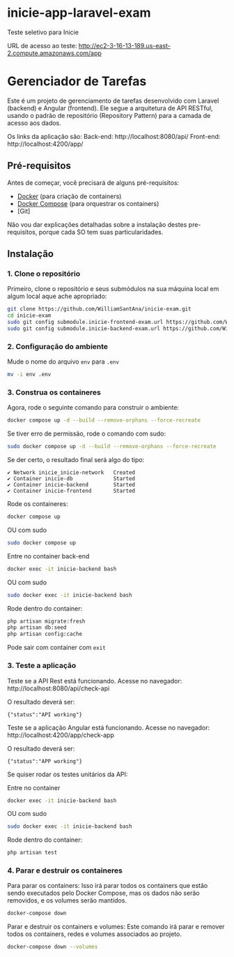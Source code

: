 # inicie-app-laravel-exam
Teste seletivo para Inicie

URL de acesso ao teste: http://ec2-3-16-13-189.us-east-2.compute.amazonaws.com/app

# Gerenciador de Tarefas

Este é um projeto de gerenciamento de tarefas desenvolvido com Laravel (backend) e Angular (frontend). 
Ele segue a arquitetura de API RESTful, usando o padrão de repositório (Repository Pattern) para a camada de acesso aos dados.


Os links da aplicação são:
Back-end: http://localhost:8080/api/
Front-end: http://localhost:4200/app/


## Pré-requisitos

Antes de começar, você precisará de alguns pré-requisitos:

- [Docker](https://www.docker.com/products/docker-desktop) (para criação de containers)
- [Docker Compose](https://docs.docker.com/compose/install/) (para orquestrar os containers)
- [Git]

Não vou dar explicações detalhadas sobre a instalação destes pre-requisitos, porque cada SO tem suas particularidades.

## Instalação

### 1. Clone o repositório

Primeiro, clone o repositório  e seus submódulos na sua máquina local em algum local aque ache apropriado:

```bash
git clone https://github.com/WilliamSantAna/inicie-exam.git
cd inicie-exam
sudo git config submodule.inicie-frontend-exam.url https://github.com/WilliamSantAna/inicie-frontend-exam.git
sudo git config submodule.inicie-backend-exam.url https://github.com/WilliamSantAna/inicie-backend-exam.git
```

### 2. Configuração do ambiente

Mude o nome do arquivo ```env``` para ```.env```

```bash
mv -i env .env
```

### 3. Construa os containeres

Agora, rode o seguinte comando para construir o ambiente:

```bash
docker compose up -d --build --remove-orphans --force-recreate
```

Se tiver erro de permissão, rode o comando com sudo:

```bash
sudo docker compose up -d --build --remove-orphans --force-recreate
```

Se der certo, o resultado final será algo do tipo:

```
✔ Network inicie_inicie-network   Created
✔ Container inicie-db             Started
✔ Container inicie-backend        Started
✔ Container inicie-frontend       Started
```

Rode os containeres:

```bash
docker compose up
``` 
OU com sudo 
```bash
sudo docker compose up
``` 

Entre no container back-end
```bash
docker exec -it inicie-backend bash
``` 
OU com sudo 
```bash
sudo docker exec -it inicie-backend bash
```

Rode dentro do container:

```bash
php artisan migrate:fresh
php artisan db:seed
php artisan config:cache
```

Pode sair com container com ```exit```

### 3. Teste a aplicação

Teste se a API Rest está funcionando. Acesse no navegador:
http://localhost:8080/api/check-api

O resultado deverá ser:

```{"status":"API working"}```

Teste se a aplicação Angular está funcionando. Acesse no navegador:
http://localhost:4200/app/check-app

O resultado deverá ser:

```{"status":"APP working"}```

Se quiser rodar os testes unitários da API:

Entre no container 

```bash
docker exec -it inicie-backend bash
``` 
OU com sudo 
```bash
sudo docker exec -it inicie-backend bash
```

Rode dentro do container:

```bash
php artisan test
```

### 4. Parar e destruir os containeres

Para parar os containers: 
Isso irá parar todos os containers que estão sendo executados pelo Docker Compose, mas os dados não serão removidos, e os volumes serão mantidos.

```bash
docker-compose down
```


Parar e destruir os containers e volumes: 
Este comando irá parar e remover todos os containers, redes e volumes associados ao projeto.

```bash
docker-compose down --volumes
```


